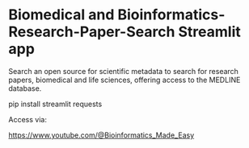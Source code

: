 # Biomedical and Bioinformatics-Research-Paper-Search Streamlit app
Search an open source for scientific metadata to search for research papers, biomedical and life sciences, offering access to the MEDLINE database.

pip install streamlit requests

Access via: 

























https://www.youtube.com/@Bioinformatics_Made_Easy

